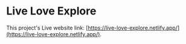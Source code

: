 # Live Love Explore

This project's Live website link: [https://live-love-explore.netlify.app/](https://live-love-explore.netlify.app/).
